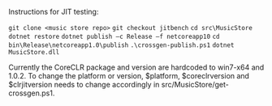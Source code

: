 Instructions for JIT testing:

`git clone <music store repo>`
`git checkout jitbench`
`cd src\MusicStore`
`dotnet restore`
`dotnet publish –c Release –f netcoreapp10`
`cd bin\Release\netcoreapp1.0\publish`
`.\crossgen-publish.ps1`
`dotnet MusicStore.dll`

Currently the CoreCLR package and version are hardcoded to win7-x64 and 1.0.2.
To change the platform or version, $platform, $coreclrversion and $clrjitversion needs to change accordingly in src/MusicStore/get-crossgen.ps1. 